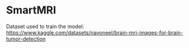 # SmartMRI
Dataset used to train the model: https://www.kaggle.com/datasets/navoneel/brain-mri-images-for-brain-tumor-detection
